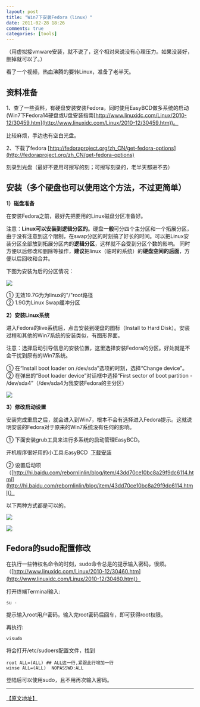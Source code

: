 ```yaml
---
layout: post
title: "Win7下安装Fedora（linux）"
date: 2011-02-28 18:26
comments: true
categories: [tools]
---
```


（用虚拟接vmware安装，就不说了，这个相对来说没有心理压力。如果没装好，删掉就可以了。）

看了一个视频，热血沸腾的要转Linux，准备了老半天。

## 资料准备

1、查了一些资料，有硬盘安装安装Fedora，同时使用EasyBCD做多系统的启动(Win7下Fedora14硬盘或U盘安装指南[http://www.linuxidc.com/Linux/2010-12/30459.htm](http://www.linuxidc.com/Linux/2010-12/30459.htm))。

比较麻烦，手边也有空白光盘。

2、下载了fedora [http://fedoraproject.org/zh_CN/get-fedora-options](http://fedoraproject.org/zh_CN/get-fedora-options)

刻录到光盘（最好不要用可擦写的刻；可擦写刻录的，老半天都进不去）

## 安装（多个硬盘也可以使用这个方法，不过更简单）

**1）磁盘准备**

在安装Fedora之前，最好先把要用的Linux磁盘分区准备好。

注意：**Linux可以安装到逻辑分区的**。硬盘**一般**可分四个主分区和一个拓展分区，由于没有注意到这个限制，在swap分区的时刻搞了好长的时间。可以把Linux安装分区全部放到拓展分区内的**逻辑分区**，这样就不会受到分区个数的影响。
同时方便以后修改和删除等操作，**建议**把linux（临时的系统）的**硬盘空间的后面**，方便以后回收和合并。

下图为安装为后的分区情况：

![](http://dl.iteye.com/upload/attachment/426741/0e52a30c-4a49-3d88-aa7d-3d267e350de4.jpg)

① 无效19.7G为为linux的"/"root路径	
② 1.9G为Linux Swap缓冲分区

**2）安装Linux系统**

进入Fedora的live系统后，点击安装到硬盘的图标（Install to Hard Disk）。安装过程和其他的Win7系统的安装类似，有图形界面。

注意：选择启动引导信息的安装位置，这里选择安装Fedora的分区。好处就是不会干扰到原有的Win7系统。

① 在“Install boot loader on /dev/sda”选项的时刻，选择“Change device”。 	
② 在弹出的“Boot loader device”对话框中选择“First sector of boot partition - /dev/sda4”（/dev/sda4为我安装Fedora的主分区）

![](http://dl.iteye.com/upload/attachment/426552/c4d299d6-b5ab-3b69-849a-306c97d884c6.png)

**3）修改启动设置**

安装完成重启之后，就会进入到Win7，根本不会有选择进入Fedora提示。这就说明安装的Fedora对于原来的Win7系统没有任何的影响。

① 下面安装grub工具来进行多系统的启动管理EasyBCD。

开机程序很好用的小工具:EasyBCD  [下载安装](http://www.linuxidc.com/Linux/2007-12/10060.htm)

② 设置启动项（[http://hi.baidu.com/rebornlinlin/blog/item/43dd70ce10bc8a29f9dc6114.html](http://hi.baidu.com/rebornlinlin/blog/item/43dd70ce10bc8a29f9dc6114.html)）

以下两种方式都是可以的。

![](http://dl.iteye.com/upload/attachment/426763/f7ca6a64-93b4-386a-b569-3acb1ceea6b5.jpg)

![](http://dl.iteye.com/upload/attachment/426765/ed926b24-9dc6-3592-b795-b0418bf8ade2.jpg)

## Fedora的sudo配置修改

在执行一些特权名命令的时刻，sudo命令总是的提示输入密码，很烦。（[http://www.linuxidc.com/Linux/2010-12/30460.htm](http://www.linuxidc.com/Linux/2010-12/30460.htm)）

打开终端Terminal输入:

```
su -
```

提示输入root用户密码。输入完root密码后<Enter>回车，即可获得root权限。

再执行:

```
visudo
```

将会打开/etc/sudoers配置文件，找到

```
root ALL=(ALL) ## ALL这一行,紧跟此行增加一行
winse ALL=(ALL)  NOPASSWD:ALL
```

登陆后可以使用sudo，且不用再次输入密码。

  

* * * 
[【原文地址】](http://winse.iteye.com/blog/934850)
